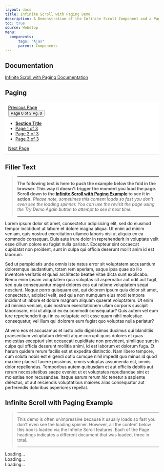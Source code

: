 ```yaml
---
layout: docs
title: Infinite Scroll with Paging Demo
description: A Demonstration of the Infinite Scroll Component and a Paging Component.
toc: true
source: Webstop
menu: 
  components:
      tags: "Ajax"
      parent: Components
---
```


## Documentation

[Infinite Scroll with Paging Documentation](docs/3.0/components/ajax/infinite-scroll/#infinite-scroll-with-paging-example)

## Paging

<div style="position: sticky; top: -16px; background: #fff; border-bottom: 1px solid #999; padding: 10px 10px;">
<div class="paging btn-group" role="group" aria-label="Basic outlined example">
  <a href="#" class="paging-prev btn btn-outline-primary"><i class="fa-solid fa-angle-left"></i><span class="sr-only">Previous Page</span></a>
  <div class="paging-dropdown btn-group" role="group">
    <button type="button" class="paging-current-page btn btn-primary dropdown-toggle" data-bs-toggle="dropdown" aria-expanded="false">
      <span class="d-none d-sm-inline">Page 0 of 3</span>
      <span class="d-inline d-sm-none">Pg. 0</span>
    </button>
    <ul class="paging-dropdown-menu dropdown-menu">
      <li><a class="paging-menu-title dropdown-item" href="#"><strong class="paging-menu-title-text">Section Title</strong></a></li>
      <li><a class="paging-page dropdown-item active" href="/ajax/ajax_page_1">Page 1 of 3</a></li>
      <li><a class="paging-page dropdown-item"        href="/ajax/ajax_page_2">Page 2 of 3</a></li>
      <li><a class="paging-page dropdown-item"        href="/ajax/ajax_page_3">Page 3 of 3</a></li>
    </ul>
  </div>
  <a href="#" class="paging-next btn btn-outline-primary"><i class="fa-solid fa-angle-right"></i><span class="sr-only">Next Page</span></a>
</div>
</div>

## Filler Text

> ---
>
> **The following text is here to push the example below the fold in the browser. This way it doesn't 
> trigger the moment you load the page. Scroll down to the [Infinite Scroll with Paging Example](#infinite-scroll-with-paging-example) to see it 
> in action.** _Please note, sometimes this content loads so fast you don't even see the loading spinner. You can 
> use the revisit the page using the Try Demo Again button to attempt to see it next time._
> 
> --- 

Lorem ipsum dolor sit amet, consectetur adipisicing elit, sed do eiusmod tempor incididunt ut labore et dolore magna aliqua. Ut enim ad minim veniam, quis nostrud exercitation ullamco laboris nisi ut aliquip ex ea commodo consequat. Duis aute irure dolor in reprehenderit in voluptate velit esse cillum dolore eu fugiat nulla pariatur. Excepteur sint occaecat cupidatat non proident, sunt in culpa qui officia deserunt mollit anim id est laborum.

Sed ut perspiciatis unde omnis iste natus error sit voluptatem accusantium doloremque laudantium, totam rem aperiam, eaque ipsa quae ab illo inventore veritatis et quasi architecto beatae vitae dicta sunt explicabo. Nemo enim ipsam voluptatem quia voluptas sit aspernatur aut odit aut fugit, sed quia consequuntur magni dolores eos qui ratione voluptatem sequi nesciunt. Neque porro quisquam est, qui dolorem ipsum quia dolor sit amet, consectetur, adipisci velit, sed quia non numquam eius modi tempora incidunt ut labore et dolore magnam aliquam quaerat voluptatem. Ut enim ad minima veniam, quis nostrum exercitationem ullam corporis suscipit laboriosam, nisi ut aliquid ex ea commodi consequatur? Quis autem vel eum iure reprehenderit qui in ea voluptate velit esse quam nihil molestiae consequatur, vel illum qui dolorem eum fugiat quo voluptas nulla pariatur?

At vero eos et accusamus et iusto odio dignissimos ducimus qui blanditiis praesentium voluptatum deleniti atque corrupti quos dolores et quas molestias excepturi sint occaecati cupiditate non provident, similique sunt in culpa qui officia deserunt mollitia animi, id est laborum et dolorum fuga. Et harum quidem rerum facilis est et expedita distinctio. Nam libero tempore, cum soluta nobis est eligendi optio cumque nihil impedit quo minus id quod maxime placeat facere possimus, omnis voluptas assumenda est, omnis dolor repellendus. Temporibus autem quibusdam et aut officiis debitis aut rerum necessitatibus saepe eveniet ut et voluptates repudiandae sint et molestiae non recusandae. Itaque earum rerum hic tenetur a sapiente delectus, ut aut reiciendis voluptatibus maiores alias consequatur aut perferendis doloribus asperiores repellat.

## Infinite Scroll with Paging Example

> ---
>
> This demo is often unimpressive because it usually loads so fast you don't even see the loading spinner. However, 
> all the content below this box is loaded via the Infinite Scroll features. Each of the Page headings indicates a 
> different document that was loaded, three in total.
>
> --- 

<div data-load-on-view="/ajax/ajax_page_1" data-infinite-scroll data-page-number="1" data-max-page-number="3" data-skip-history>
  <div class="d-flex justify-content-center m-4">
    <div class="d-block-inline">
      <div class="spinner-border" role="status"></div>
      <span class="h3 pb-2">Loading...</span>  
    </div>
  </div>
</div>
<div data-load-on-view="/ajax/ajax_page_2" data-infinite-scroll data-page-number="2" data-max-page-number="3" data-skip-history>
  <div class="d-flex justify-content-center m-4">
    <div class="d-block-inline">
      <div class="spinner-border" role="status"></div>
      <span class="h3 pb-2">Loading...</span>  
    </div>
  </div>
</div>
<div data-load-on-view="/ajax/ajax_page_3" data-infinite-scroll data-page-number="3" data-max-page-number="3" data-skip-history>
  <div class="d-flex justify-content-center m-4">
    <div class="d-block-inline">
      <div class="spinner-border" role="status"></div>
      <span class="h3 pb-2">Loading...</span>  
    </div>
  </div>
</div>
